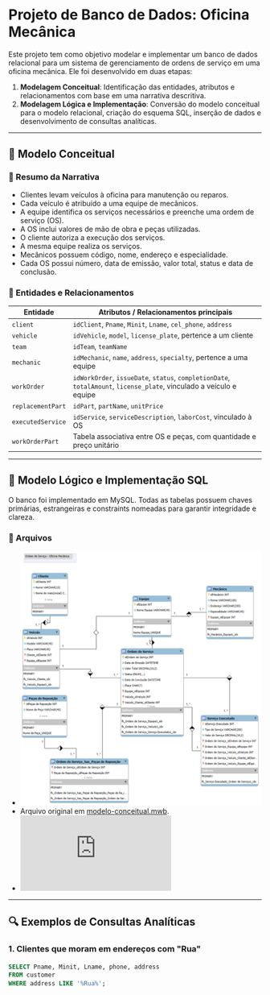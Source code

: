 # Projeto de Banco de Dados: Oficina Mecânica

Este projeto tem como objetivo modelar e implementar um banco de dados relacional para um sistema de gerenciamento de ordens de serviço em uma oficina mecânica. Ele foi desenvolvido em duas etapas:

1. **Modelagem Conceitual**: Identificação das entidades, atributos e relacionamentos com base em uma narrativa descritiva.
2. **Modelagem Lógica e Implementação**: Conversão do modelo conceitual para o modelo relacional, criação do esquema SQL, inserção de dados e desenvolvimento de consultas analíticas.

---

## 🧠 Modelo Conceitual

### 📝 Resumo da Narrativa

- Clientes levam veículos à oficina para manutenção ou reparos.
- Cada veículo é atribuído a uma equipe de mecânicos.
- A equipe identifica os serviços necessários e preenche uma ordem de serviço (OS).
- A OS inclui valores de mão de obra e peças utilizadas.
- O cliente autoriza a execução dos serviços.
- A mesma equipe realiza os serviços.
- Mecânicos possuem código, nome, endereço e especialidade.
- Cada OS possui número, data de emissão, valor total, status e data de conclusão.

### 📌 Entidades e Relacionamentos

| Entidade              | Atributos / Relacionamentos principais                                  |
|-----------------------|-------------------------------------------------------------------------|
| `client`            | `idClient`, `Pname`, `Minit`, `Lname`, `cel_phone`, `address`            |
| `vehicle`             | `idVehicle`, `model`, `license_plate`, pertence a um cliente        |
| `team`                | `idTeam`, `teamName`                                                  |
| `mechanic`            | `idMechanic`, `name`, `address`, `specialty`, pertence a uma equipe    |
| `workOrder`          | `idWorkOrder`, `issueDate`, `status`, `completionDate`, `totalAmount`, `license_plate`, vinculado a veículo e equipe |
| `replacementPart`    | `idPart`, `partName`, `unitPrice`                                    |
| `executedService`    | `idService`, `serviceDescription`, `laborCost`, vinculado à OS               |
| `workOrderPart`     | Tabela associativa entre OS e peças, com quantidade e preço unitário    |

---

## 🧱 Modelo Lógico e Implementação SQL

O banco foi implementado em MySQL. Todas as tabelas possuem chaves primárias, estrangeiras e constraints nomeadas para garantir integridade e clareza.

### 📂 Arquivos

- ![Modelo Conceitual](https://github.com/nilatala/Resumos-e-Desafios-DIO/blob/main/Desafios/Projeto_Logico_OS/Projeto_Ordem_de_Servico.png)
- Arquivo original em [modelo-conceitual.mwb](https://github.com/nilatala/Resumos-e-Desafios-DIO/blob/main/Desafios/Projeto_Logico_OS/modelo_OS.mwb).
- ![Script do Modelo Lógico](https://github.com/nilatala/Resumos-e-Desafios-DIO/blob/main/Desafios/Projeto_Logico_OS/OS_script.sql)

---

## 🔍 Exemplos de Consultas Analíticas

### 1. Clientes que moram em endereços com "Rua"
```sql
SELECT Pname, Minit, Lname, phone, address
FROM customer
WHERE address LIKE '%Rua%';
